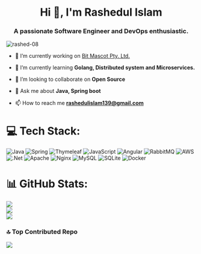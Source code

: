 <h1 style="text-align: center">Hi 👋, I'm Rashedul Islam</h1>
<h3 style="text-align: center">A passionate Software Engineer and DevOps enthusiastic.</h3>

<p style="text-align: left"> <img src="https://komarev.com/ghpvc/?username=rashed-08&label=Profile%20views&color=0e75b6&style=flat" alt="rashed-08" /> </p>

- 🔭 I’m currently working on [Bit Mascot Pty. Ltd.](https://www.bitmascot.com/)

- 🌱 I’m currently learning **Golang, Distributed system and Microservices.**

- 👯 I’m looking to collaborate on **Open Source**

- 💬 Ask me about **Java, Spring boot**

- 📫 How to reach me **rashedulislam139@gmail.com**

# 💻 Tech Stack:
![Java](https://img.shields.io/badge/java-%23ED8B00.svg?style=plastic&logo=openjdk&logoColor=white)
![Spring](https://img.shields.io/badge/spring-%236DB33F.svg?style=plastic&logo=spring&logoColor=white)
![Thymeleaf](https://img.shields.io/badge/Thymeleaf-%23005C0F.svg?style=plastic&logo=Thymeleaf&logoColor=white)
![JavaScript](https://img.shields.io/badge/javascript-%23323330.svg?style=plastic&logo=javascript&logoColor=%23F7DF1E)
![Angular](https://img.shields.io/badge/angular-%23DD0031.svg?style=plastic&logo=angular&logoColor=white)
![RabbitMQ](https://img.shields.io/badge/rabbitmq-FF6600?style=plastic&logo=rabbitmq&logoColor=white)
![AWS](https://img.shields.io/badge/AWS-%23FF9900.svg?style=plastic&logo=amazon-aws&logoColor=white) 
![.Net](https://img.shields.io/badge/.NET-5C2D91?style=plastic&logo=.net&logoColor=white) 
![Apache](https://img.shields.io/badge/apache-%23D42029.svg?style=plastic&logo=apache&logoColor=white) 
![Nginx](https://img.shields.io/badge/nginx-%23009639.svg?style=plastic&logo=nginx&logoColor=white) 
![MySQL](https://img.shields.io/badge/mysql-%2300000f.svg?style=plastic&logo=mysql&logoColor=white) 
![SQLite](https://img.shields.io/badge/sqlite-%2307405e.svg?style=plastic&logo=sqlite&logoColor=white) 
![Docker](https://img.shields.io/badge/docker-%230db7ed.svg?style=plastic&logo=docker&logoColor=white)


# 📊 GitHub Stats:
![](https://github-readme-stats.vercel.app/api?username=rashed-08&theme=dark&hide_border=false&include_all_commits=false&count_private=true)<br/>
![](https://github-readme-streak-stats.herokuapp.com/?user=rashed-08&theme=dark&hide_border=false)<br/>
![](https://github-readme-stats.vercel.app/api/top-langs/?username=rashed-08&theme=dark&hide_border=false&include_all_commits=false&count_private=true&layout=compact)

### 🔝 Top Contributed Repo
![](https://github-contributor-stats.vercel.app/api?username=rashed-08&limit=5&theme=dark&combine_all_yearly_contributions=true)

